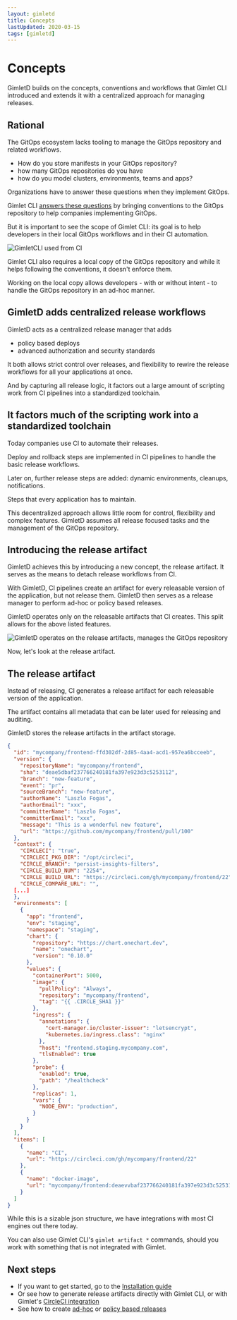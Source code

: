 ```yaml
---
layout: gimletd
title: Concepts
lastUpdated: 2020-03-15
tags: [gimletd]
---
```


# Concepts

GimletD builds on the concepts, conventions and workflows that Gimlet CLI introduced
and extends it with a centralized approach for managing releases.

## Rational

The GitOps ecosystem lacks tooling to manage the GitOps repository and related workflows.

- How do you store manifests in your GitOps repository?
- how many GitOps repositories do you have
- how do you model clusters, environments, teams and apps?

Organizations have to answer these questions when they implement GitOps.

Gimlet CLI [answers these questions]([https://gimlet.io/gimlet-cli/concepts/](https://gimlet.io/gimlet-cli/concepts/)) 
by bringing conventions to the GitOps repository to help companies implementing GitOps.

But it is important to see the scope of Gimlet CLI: its goal is to help developers in their local GitOps workflows and in their CI automation.  

![GimletCLI used from CI](/gitops-with-ci.png)

Gimlet CLI also requires a local copy of the GitOps repository and while it helps following the conventions, it doesn't enforce them.

Working on the local copy allows developers - with or without intent - to handle the GitOps repository in an ad-hoc manner.

## GimletD adds centralized release workflows

GimletD acts as a centralized release manager that adds
- policy based deploys
- advanced authorization and security standards

It both allows strict control over releases, and flexibility to rewire the release workflows for all your applications at once.

And by capturing all release logic, it factors out a large amount of scripting work from CI pipelines into a 
standardized toolchain.

## It factors much of the scripting work into a standardized toolchain

Today companies use CI to automate their releases.

Deploy and rollback steps are implemented in CI pipelines to handle the basic release workflows.

Later on, further release steps are added: dynamic environments, cleanups, notifications.

Steps that every application has to maintain.

This decentralized approach allows little room for control, flexibility and complex features. 
GimletD assumes all release focused tasks and the management of the GitOps repository.

## Introducing the release artifact

GimletD achieves this by introducing a new concept, the release artifact. It serves as the means to detach release workflows from CI.

With GimletD, CI pipelines create an artifact for every releasable version of the application, but not release them.
GimletD then serves as a release manager to perform ad-hoc or policy based releases.

GimletD operates only on the releasable artifacts that CI creates. This split allows for the above listed features.

![GimletD operates on the release artifacts, manages the GitOps repository](/gimletd-with-gitops.png)

Now, let's look at the release artifact.

## The release artifact

Instead of releasing, CI generates a release artifact for each releasable version of the application.

The artifact contains all metadata that can be later used for releasing and auditing.

GimletD stores the release artifacts in the artifact storage.

```json
{
  "id": "mycompany/frontend-ffd302df-2d85-4aa4-acd1-957ea6bcceeb",
  "version": {
    "repositoryName": "mycompany/frontend",
    "sha": "deae5dbaf237766240181fa397e923d3c5253112",
    "branch": "new-feature",
    "event": "pr",
    "sourceBranch": "new-feature",
    "authorName": "Laszlo Fogas",
    "authorEmail": "xxx",
    "committerName": "Laszlo Fogas",
    "committerEmail": "xxx",
    "message": "This is a wonderful new feature",
    "url": "https://github.com/mycompany/frontend/pull/100"
  },
  "context": {
    "CIRCLECI": "true",
    "CIRCLECI_PKG_DIR": "/opt/circleci",
    "CIRCLE_BRANCH": "persist-insights-filters",
    "CIRCLE_BUILD_NUM": "2254",
    "CIRCLE_BUILD_URL": "https://circleci.com/gh/mycompany/frontend/22",
    "CIRCLE_COMPARE_URL": "",
  [...]
  },
  "environments": [
    {
      "app": "frontend",
      "env": "staging",
      "namespace": "staging",
      "chart": {
        "repository": "https://chart.onechart.dev",
        "name": "onechart",
        "version": "0.10.0"
      },
      "values": {
        "containerPort": 5000,
        "image": {
          "pullPolicy": "Always",
          "repository": "mycompany/frontend",
          "tag": "{{ .CIRCLE_SHA1 }}"
        },
        "ingress": {
          "annotations": {
            "cert-manager.io/cluster-issuer": "letsencrypt",
            "kubernetes.io/ingress.class": "nginx"
          },
          "host": "frontend.staging.mycompany.com",
          "tlsEnabled": true
        },
        "probe": {
          "enabled": true,
          "path": "/healthcheck"
        },
        "replicas": 1,
        "vars": {
          "NODE_ENV": "production",
        }
      }
    }
  ],
  "items": [
    {
      "name": "CI",
      "url": "https://circleci.com/gh/mycompany/frontend/22"
    },
    {
      "name": "docker-image",
      "url": "mycompany/frontend:deaevvbaf237766240181fa397e923d3c5253112"
    }
  ]
}
```

While this is a sizable json structure, we have integrations with most CI engines out there today.

You can also use Gimlet CLI's `gimlet artifact *` commands, should you work with something that is not integrated with Gimlet.

## Next steps

- If you want to get started, go to the [Installation guide](/gimletd/installation)
- Or see how to generate release artifacts directly with Gimlet CLI, or with Gimlet's [CircleCI integration](/gimletd/tbd)
- See how to create [ad-hoc](/gimletd/tbd) or [policy based releases](/gimletd/tbd)
